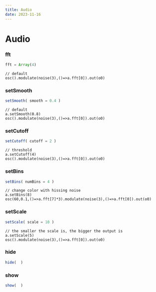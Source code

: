 ```yaml
---
title: Audio
date: 2023-11-16
---
```

# Audio

### fft
```javascript
fft = Array(4)
```
```hydra
// default
osc().modulate(noise(3),()=>a.fft[0]).out(o0)
```

### setSmooth
```javascript
setSmooth( smooth = 0.4 )
```
```hydra
// default
a.setSmooth(0.8)
osc().modulate(noise(3),()=>a.fft[0]).out(o0)
```

### setCutoff
```javascript
setCutoff( cutoff = 2 )
```
```hydra
// threshold
a.setCutoff(4)
osc().modulate(noise(3),()=>a.fft[0]).out(o0)
```

### setBins
```javascript
setBins( numBins = 4 )
```
```hydra
// change color with hissing noise
a.setBins(8)
osc(60,0.1,()=>a.fft[7]*3).modulate(noise(3),()=>a.fft[0]).out(o0)
```

### setScale
```javascript
setScale( scale = 10 )
```
```hydra
// the smaller the scale is, the bigger the output is
a.setScale(5)
osc().modulate(noise(3),()=>a.fft[0]).out(o0)
```

### hide
```javascript
hide(  )
```


### show
```javascript
show(  )
```


